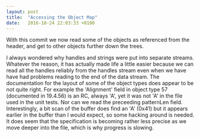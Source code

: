 ```yaml
---
layout: post
title:  "Accessing the Object Map"
date:   2016-10-24 22:03:33 +0100
---
```

With this commit we now read some of the objects as referenced from the header, and get to other objects further down the trees.

I always wondered why handles and strings were put into separate streams.  Whatever the reason, it has actually made life a little easier because we can read all the handles reliably from the handles stream even when we have have had problems reading to the end of the data stream.  The documentation for the layout of some of the object types does appear to be not quite right.  For example the 'Alignment' field in object type 57 (documented in 19.4.56) is an RC, always 'A', yet it was not 'A' in the file used in the unit tests.  Nor can we read the preceeding patternLen field.  Interestingly, a bit scan of the buffer does find an 'A' (0x41) but it appears earlier in the buffer than I would expect, so some hacking around is needed.  It does seem that the specification is becoming rather less precise as we move deeper into the file, which is why progress is slowing.
